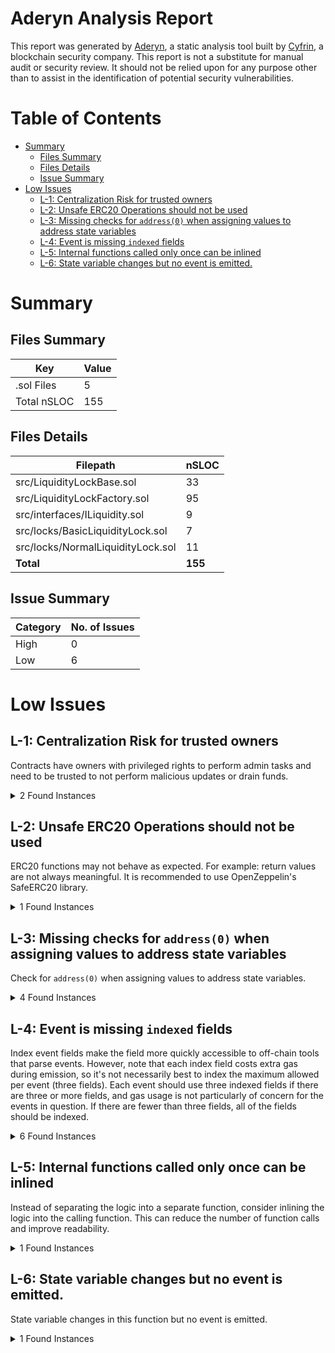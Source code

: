# Aderyn Analysis Report

This report was generated by [Aderyn](https://github.com/Cyfrin/aderyn), a static analysis tool built by [Cyfrin](https://cyfrin.io), a blockchain security company. This report is not a substitute for manual audit or security review. It should not be relied upon for any purpose other than to assist in the identification of potential security vulnerabilities.
# Table of Contents

- [Summary](#summary)
  - [Files Summary](#files-summary)
  - [Files Details](#files-details)
  - [Issue Summary](#issue-summary)
- [Low Issues](#low-issues)
  - [L-1: Centralization Risk for trusted owners](#l-1-centralization-risk-for-trusted-owners)
  - [L-2: Unsafe ERC20 Operations should not be used](#l-2-unsafe-erc20-operations-should-not-be-used)
  - [L-3: Missing checks for `address(0)` when assigning values to address state variables](#l-3-missing-checks-for-address0-when-assigning-values-to-address-state-variables)
  - [L-4: Event is missing `indexed` fields](#l-4-event-is-missing-indexed-fields)
  - [L-5: Internal functions called only once can be inlined](#l-5-internal-functions-called-only-once-can-be-inlined)
  - [L-6: State variable changes but no event is emitted.](#l-6-state-variable-changes-but-no-event-is-emitted)


# Summary

## Files Summary

| Key | Value |
| --- | --- |
| .sol Files | 5 |
| Total nSLOC | 155 |


## Files Details

| Filepath | nSLOC |
| --- | --- |
| src/LiquidityLockBase.sol | 33 |
| src/LiquidityLockFactory.sol | 95 |
| src/interfaces/ILiquidity.sol | 9 |
| src/locks/BasicLiquidityLock.sol | 7 |
| src/locks/NormalLiquidityLock.sol | 11 |
| **Total** | **155** |


## Issue Summary

| Category | No. of Issues |
| --- | --- |
| High | 0 |
| Low | 6 |


# Low Issues

## L-1: Centralization Risk for trusted owners

Contracts have owners with privileged rights to perform admin tasks and need to be trusted to not perform malicious updates or drain funds.

<details><summary>2 Found Instances</summary>


- Found in src/locks/BasicLiquidityLock.sol [Line: 13](src/locks/BasicLiquidityLock.sol#L13)

	```solidity
	    function withdraw(address nftContract, uint256 tokenId) external override onlyOwner {
	```

- Found in src/locks/NormalLiquidityLock.sol [Line: 19](src/locks/NormalLiquidityLock.sol#L19)

	```solidity
	    function withdraw(address nftContract, uint256 tokenId) external override onlyOwner {
	```

</details>



## L-2: Unsafe ERC20 Operations should not be used

ERC20 functions may not behave as expected. For example: return values are not always meaningful. It is recommended to use OpenZeppelin's SafeERC20 library.

<details><summary>1 Found Instances</summary>


- Found in src/LiquidityLockFactory.sol [Line: 173](src/LiquidityLockFactory.sol#L173)

	```solidity
	        lockFeeToken.transferFrom(
	```

</details>



## L-3: Missing checks for `address(0)` when assigning values to address state variables

Check for `address(0)` when assigning values to address state variables.

<details><summary>4 Found Instances</summary>


- Found in src/LiquidityLockBase.sol [Line: 39](src/LiquidityLockBase.sol#L39)

	```solidity
	        owner = _owner;
	```

- Found in src/LiquidityLockFactory.sol [Line: 111](src/LiquidityLockFactory.sol#L111)

	```solidity
	        lockFeeToken = _newFeeToken;
	```

- Found in src/LiquidityLockFactory.sol [Line: 119](src/LiquidityLockFactory.sol#L119)

	```solidity
	        feeAdmin = _newFeeAdmin;
	```

- Found in src/LiquidityLockFactory.sol [Line: 127](src/LiquidityLockFactory.sol#L127)

	```solidity
	        feeCollector = _newFeeCollector;
	```

</details>



## L-4: Event is missing `indexed` fields

Index event fields make the field more quickly accessible to off-chain tools that parse events. However, note that each index field costs extra gas during emission, so it's not necessarily best to index the maximum allowed per event (three fields). Each event should use three indexed fields if there are three or more fields, and gas usage is not particularly of concern for the events in question. If there are fewer than three fields, all of the fields should be indexed.

<details><summary>6 Found Instances</summary>


- Found in src/LiquidityLockFactory.sol [Line: 65](src/LiquidityLockFactory.sol#L65)

	```solidity
	    event LockCreated(address indexed user, address lock, LockType lockType);
	```

- Found in src/LiquidityLockFactory.sol [Line: 69](src/LiquidityLockFactory.sol#L69)

	```solidity
	    event FeeTokenUpdated(IERC20 newFeeToken);
	```

- Found in src/LiquidityLockFactory.sol [Line: 73](src/LiquidityLockFactory.sol#L73)

	```solidity
	    event FeeAdminUpdated(address newFeeAdmin);
	```

- Found in src/LiquidityLockFactory.sol [Line: 77](src/LiquidityLockFactory.sol#L77)

	```solidity
	    event FeeCollectorUpdated(address newFeeCollector);
	```

- Found in src/LiquidityLockFactory.sol [Line: 81](src/LiquidityLockFactory.sol#L81)

	```solidity
	    event FeeAmountBasicUpdated(uint256 newFee);
	```

- Found in src/LiquidityLockFactory.sol [Line: 85](src/LiquidityLockFactory.sol#L85)

	```solidity
	    event FeeAmountNormalUpdated(uint256 newFee);
	```

</details>



## L-5: Internal functions called only once can be inlined

Instead of separating the logic into a separate function, consider inlining the logic into the calling function. This can reduce the number of function calls and improve readability.

<details><summary>1 Found Instances</summary>


- Found in src/LiquidityLockFactory.sol [Line: 188](src/LiquidityLockFactory.sol#L188)

	```solidity
	    function isContractDeployed(address _contract) internal view returns (bool) {
	```

</details>



## L-6: State variable changes but no event is emitted.

State variable changes in this function but no event is emitted.

<details><summary>1 Found Instances</summary>


- Found in src/LiquidityLockBase.sol [Line: 37](src/LiquidityLockBase.sol#L37)

	```solidity
	    function initialize(address _owner, uint256 _tokenId, uint256 _unlockTime) external virtual {
	```

</details>



